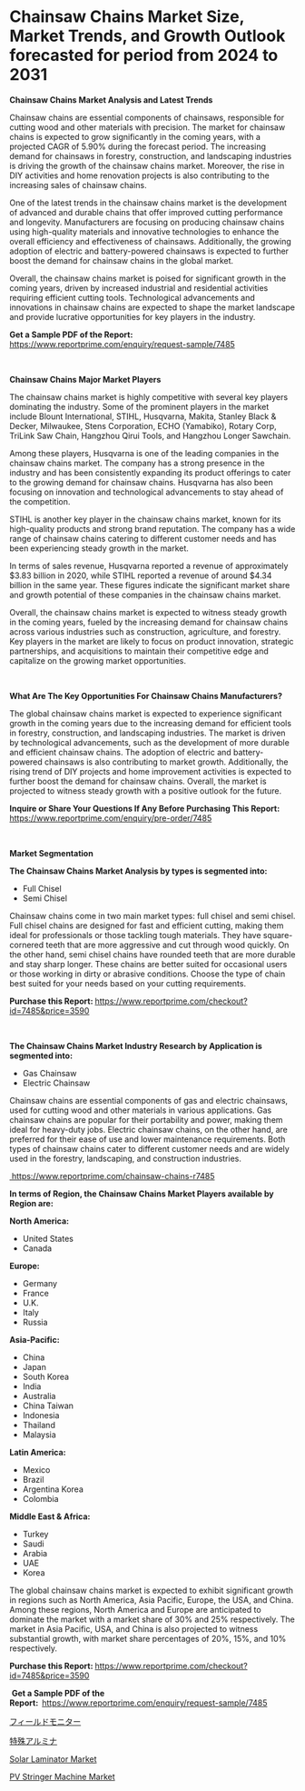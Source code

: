<p><h1>Chainsaw Chains Market Size, Market Trends, and Growth Outlook forecasted for period from 2024 to 2031</h1></p><p><strong>Chainsaw Chains Market Analysis and Latest Trends</strong></p>
<p><p>Chainsaw chains are essential components of chainsaws, responsible for cutting wood and other materials with precision. The market for chainsaw chains is expected to grow significantly in the coming years, with a projected CAGR of 5.90% during the forecast period. The increasing demand for chainsaws in forestry, construction, and landscaping industries is driving the growth of the chainsaw chains market. Moreover, the rise in DIY activities and home renovation projects is also contributing to the increasing sales of chainsaw chains.</p><p>One of the latest trends in the chainsaw chains market is the development of advanced and durable chains that offer improved cutting performance and longevity. Manufacturers are focusing on producing chainsaw chains using high-quality materials and innovative technologies to enhance the overall efficiency and effectiveness of chainsaws. Additionally, the growing adoption of electric and battery-powered chainsaws is expected to further boost the demand for chainsaw chains in the global market.</p><p>Overall, the chainsaw chains market is poised for significant growth in the coming years, driven by increased industrial and residential activities requiring efficient cutting tools. Technological advancements and innovations in chainsaw chains are expected to shape the market landscape and provide lucrative opportunities for key players in the industry.</p></p>
<p><strong>Get a Sample PDF of the Report:&nbsp;</strong> <a href="https://www.reportprime.com/enquiry/request-sample/7485">https://www.reportprime.com/enquiry/request-sample/7485</a></p>
<p>&nbsp;</p>
<p><strong>Chainsaw Chains Major Market Players</strong></p>
<p><p>The chainsaw chains market is highly competitive with several key players dominating the industry. Some of the prominent players in the market include Blount International, STIHL, Husqvarna, Makita, Stanley Black & Decker, Milwaukee, Stens Corporation, ECHO (Yamabiko), Rotary Corp, TriLink Saw Chain, Hangzhou Qirui Tools, and Hangzhou Longer Sawchain.</p><p>Among these players, Husqvarna is one of the leading companies in the chainsaw chains market. The company has a strong presence in the industry and has been consistently expanding its product offerings to cater to the growing demand for chainsaw chains. Husqvarna has also been focusing on innovation and technological advancements to stay ahead of the competition.</p><p>STIHL is another key player in the chainsaw chains market, known for its high-quality products and strong brand reputation. The company has a wide range of chainsaw chains catering to different customer needs and has been experiencing steady growth in the market.</p><p>In terms of sales revenue, Husqvarna reported a revenue of approximately $3.83 billion in 2020, while STIHL reported a revenue of around $4.34 billion in the same year. These figures indicate the significant market share and growth potential of these companies in the chainsaw chains market.</p><p>Overall, the chainsaw chains market is expected to witness steady growth in the coming years, fueled by the increasing demand for chainsaw chains across various industries such as construction, agriculture, and forestry. Key players in the market are likely to focus on product innovation, strategic partnerships, and acquisitions to maintain their competitive edge and capitalize on the growing market opportunities.</p></p>
<p>&nbsp;</p>
<p><strong>What Are The Key Opportunities For Chainsaw Chains Manufacturers?</strong></p>
<p><p>The global chainsaw chains market is expected to experience significant growth in the coming years due to the increasing demand for efficient tools in forestry, construction, and landscaping industries. The market is driven by technological advancements, such as the development of more durable and efficient chainsaw chains. The adoption of electric and battery-powered chainsaws is also contributing to market growth. Additionally, the rising trend of DIY projects and home improvement activities is expected to further boost the demand for chainsaw chains. Overall, the market is projected to witness steady growth with a positive outlook for the future.</p></p>
<p><strong>Inquire or Share Your Questions If Any Before Purchasing This Report:</strong> <a href="https://www.reportprime.com/enquiry/pre-order/7485">https://www.reportprime.com/enquiry/pre-order/7485</a></p>
<p>&nbsp;</p>
<p><strong>Market Segmentation</strong></p>
<p><strong>The Chainsaw Chains Market Analysis by types is segmented into:</strong></p>
<p><ul><li>Full Chisel</li><li>Semi Chisel</li></ul></p>
<p><p>Chainsaw chains come in two main market types: full chisel and semi chisel. Full chisel chains are designed for fast and efficient cutting, making them ideal for professionals or those tackling tough materials. They have square-cornered teeth that are more aggressive and cut through wood quickly. On the other hand, semi chisel chains have rounded teeth that are more durable and stay sharp longer. These chains are better suited for occasional users or those working in dirty or abrasive conditions. Choose the type of chain best suited for your needs based on your cutting requirements.</p></p>
<p><strong>Purchase this Report:&nbsp;</strong><a href="https://www.reportprime.com/checkout?id=7485&price=3590">https://www.reportprime.com/checkout?id=7485&price=3590</a></p>
<p>&nbsp;</p>
<p><strong>The Chainsaw Chains Market Industry Research by Application is segmented into:</strong></p>
<p><ul><li>Gas Chainsaw</li><li>Electric Chainsaw</li></ul></p>
<p><p>Chainsaw chains are essential components of gas and electric chainsaws, used for cutting wood and other materials in various applications. Gas chainsaw chains are popular for their portability and power, making them ideal for heavy-duty jobs. Electric chainsaw chains, on the other hand, are preferred for their ease of use and lower maintenance requirements. Both types of chainsaw chains cater to different customer needs and are widely used in the forestry, landscaping, and construction industries.</p></p>
<p><a href="https://www.reportprime.com/chainsaw-chains-r7485">&nbsp;https://www.reportprime.com/chainsaw-chains-r7485</a></p>
<p><strong>In terms of Region, the Chainsaw Chains Market Players available by Region are:</strong></p>
<p>
    <p> <strong> North America: </strong>
        <ul>
            <li>United States</li>
            <li>Canada</li>
        </ul>
        </p> 
    <p> <strong> Europe: </strong>
        <ul>
            <li>Germany</li>
            <li>France</li>
            <li>U.K.</li>
            <li>Italy</li>
            <li>Russia</li>
        </ul>
        </p> 
    <p> <strong> Asia-Pacific: </strong>
        <ul>
            <li>China</li>
            <li>Japan</li>
            <li>South Korea</li>
            <li>India</li>
            <li>Australia</li>
            <li>China Taiwan</li>
            <li>Indonesia</li>
            <li>Thailand</li>
            <li>Malaysia</li>
        </ul>
        </p> 
    <p> <strong> Latin America: </strong>
        <ul>
            <li>Mexico</li>
            <li>Brazil</li>
            <li>Argentina Korea</li>
            <li>Colombia</li>
        </ul>
        </p> 
    <p> <strong> Middle East & Africa: </strong>
        <ul>
            <li>Turkey</li>
            <li>Saudi</li>
            <li>Arabia</li>
            <li>UAE</li>
            <li>Korea</li>
        </ul>
    </p>
    </p>
<p><p>The global chainsaw chains market is expected to exhibit significant growth in regions such as North America, Asia Pacific, Europe, the USA, and China. Among these regions, North America and Europe are anticipated to dominate the market with a market share of 30% and 25% respectively. The market in Asia Pacific, USA, and China is also projected to witness substantial growth, with market share percentages of 20%, 15%, and 10% respectively.</p></p>
<p><strong>Purchase this Report: </strong><a href="https://www.reportprime.com/checkout?id=7485&price=3590">https://www.reportprime.com/checkout?id=7485&price=3590</a></p>
<p>&nbsp;<strong>Get a Sample PDF of the Report:&nbsp;&nbsp;</strong><a href="https://www.reportprime.com/enquiry/request-sample/7485">https://www.reportprime.com/enquiry/request-sample/7485</a></p>
<p><strong></strong></p>
<p><p><a href="https://medium.com/@josuehezog2023/%E3%83%95%E3%82%A3%E3%83%BC%E3%83%AB%E3%83%89%E3%83%A2%E3%83%8B%E3%82%BF%E3%83%BC%E5%B8%82%E5%A0%B4-2031%E5%B9%B4%E3%81%BE%E3%81%A7%E3%81%AE%E3%83%88%E3%83%AC%E3%83%B3%E3%83%89-%E4%BA%88%E6%B8%AC-%E7%AB%B6%E4%BA%89%E5%88%86%E6%9E%90-b8989ef9bd7b">フィールドモニター</a></p><p><a href="https://github.com/mreklxf44233/Market-Research-Report-List-1/blob/main/458717224806.md">特殊アルミナ</a></p><p><a href="https://www.linkedin.com/pulse/solar-laminator-market-research-report-provides-critical-insights-jiuyc?trackingId=fUwpjzHMYDASTYxV1puyKg%3D%3D">Solar Laminator Market</a></p><p><a href="https://www.linkedin.com/pulse/global-pv-stringer-machine-market-size-trends-insights-projections-6zhpc?trackingId=LhAySPRbMwCVbrc1tSB%2B4g%3D%3D">PV Stringer Machine Market</a></p></p>